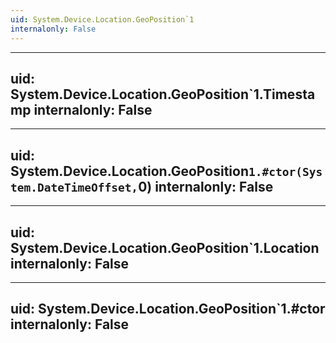 ```yaml
---
uid: System.Device.Location.GeoPosition`1
internalonly: False
---
```


---
uid: System.Device.Location.GeoPosition`1.Timestamp
internalonly: False
---

---
uid: System.Device.Location.GeoPosition`1.#ctor(System.DateTimeOffset,`0)
internalonly: False
---

---
uid: System.Device.Location.GeoPosition`1.Location
internalonly: False
---

---
uid: System.Device.Location.GeoPosition`1.#ctor
internalonly: False
---
